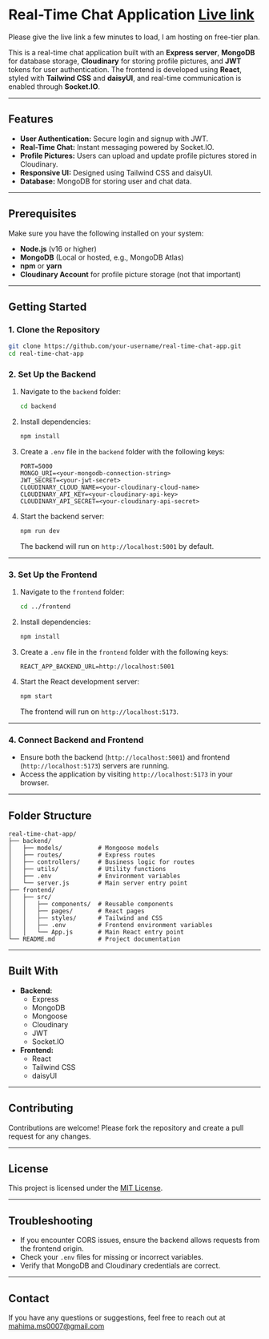 # Real-Time Chat Application [Live link](https://real-time-chat-app-d7vu.onrender.com/login)
Please give the live link a few minutes to load, I am hosting on free-tier plan.

This is a real-time chat application built with an **Express server**, **MongoDB** for database storage, **Cloudinary** for storing profile pictures, and **JWT** tokens for user authentication. The frontend is developed using **React**, styled with **Tailwind CSS** and **daisyUI**, and real-time communication is enabled through **Socket.IO**.

---

## Features
- **User Authentication:** Secure login and signup with JWT.
- **Real-Time Chat:** Instant messaging powered by Socket.IO.
- **Profile Pictures:** Users can upload and update profile pictures stored in Cloudinary.
- **Responsive UI:** Designed using Tailwind CSS and daisyUI.
- **Database:** MongoDB for storing user and chat data.

---

## Prerequisites
Make sure you have the following installed on your system:
- **Node.js** (v16 or higher)
- **MongoDB** (Local or hosted, e.g., MongoDB Atlas)
- **npm** or **yarn**
- **Cloudinary Account** for profile picture storage (not that important)

---

## Getting Started

### 1. Clone the Repository
```bash
git clone https://github.com/your-username/real-time-chat-app.git
cd real-time-chat-app
```

### 2. Set Up the Backend
1. Navigate to the `backend` folder:
   ```bash
   cd backend
   ```

2. Install dependencies:
   ```bash
   npm install
   ```

3. Create a `.env` file in the `backend` folder with the following keys:
   ```env
   PORT=5000
   MONGO_URI=<your-mongodb-connection-string>
   JWT_SECRET=<your-jwt-secret>
   CLOUDINARY_CLOUD_NAME=<your-cloudinary-cloud-name>
   CLOUDINARY_API_KEY=<your-cloudinary-api-key>
   CLOUDINARY_API_SECRET=<your-cloudinary-api-secret>
   ```

4. Start the backend server:
   ```bash
   npm run dev
   ```

   The backend will run on `http://localhost:5001` by default.

---

### 3. Set Up the Frontend
1. Navigate to the `frontend` folder:
   ```bash
   cd ../frontend
   ```

2. Install dependencies:
   ```bash
   npm install
   ```

3. Create a `.env` file in the `frontend` folder with the following keys:
   ```env
   REACT_APP_BACKEND_URL=http://localhost:5001
   ```

4. Start the React development server:
   ```bash
   npm start
   ```

   The frontend will run on `http://localhost:5173`.

---

### 4. Connect Backend and Frontend
- Ensure both the backend (`http://localhost:5001`) and frontend (`http://localhost:5173`) servers are running.
- Access the application by visiting `http://localhost:5173` in your browser.

---

## Folder Structure
```plaintext
real-time-chat-app/
├── backend/
│   ├── models/          # Mongoose models
│   ├── routes/          # Express routes
│   ├── controllers/     # Business logic for routes
│   ├── utils/           # Utility functions
│   ├── .env             # Environment variables
│   └── server.js        # Main server entry point
├── frontend/
│   ├── src/
│   │   ├── components/  # Reusable components
│   │   ├── pages/       # React pages
│   │   ├── styles/      # Tailwind and CSS
│   │   ├── .env         # Frontend environment variables
│   │   └── App.js       # Main React entry point
└── README.md            # Project documentation
```

---

## Built With
- **Backend:**
  - Express
  - MongoDB
  - Mongoose
  - Cloudinary
  - JWT
  - Socket.IO
- **Frontend:**
  - React
  - Tailwind CSS
  - daisyUI

---

## Contributing
Contributions are welcome! Please fork the repository and create a pull request for any changes.

---

## License
This project is licensed under the [MIT License](LICENSE).

---

## Troubleshooting
- If you encounter CORS issues, ensure the backend allows requests from the frontend origin.
- Check your `.env` files for missing or incorrect variables.
- Verify that MongoDB and Cloudinary credentials are correct.

---

## Contact
If you have any questions or suggestions, feel free to reach out at mahima.ms0007@gmail.com

